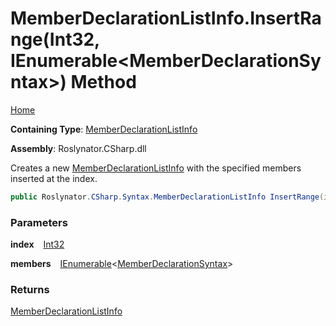 # MemberDeclarationListInfo\.InsertRange\(Int32, IEnumerable\<MemberDeclarationSyntax\>\) Method

[Home](../../../../../README.md)

**Containing Type**: [MemberDeclarationListInfo](../README.md)

**Assembly**: Roslynator\.CSharp\.dll

  
Creates a new [MemberDeclarationListInfo](../README.md) with the specified members inserted at the index\.

```csharp
public Roslynator.CSharp.Syntax.MemberDeclarationListInfo InsertRange(int index, System.Collections.Generic.IEnumerable<Microsoft.CodeAnalysis.CSharp.Syntax.MemberDeclarationSyntax> members)
```

### Parameters

**index** &ensp; [Int32](https://docs.microsoft.com/en-us/dotnet/api/system.int32)

**members** &ensp; [IEnumerable](https://docs.microsoft.com/en-us/dotnet/api/system.collections.generic.ienumerable-1)\<[MemberDeclarationSyntax](https://docs.microsoft.com/en-us/dotnet/api/microsoft.codeanalysis.csharp.syntax.memberdeclarationsyntax)\>

### Returns

[MemberDeclarationListInfo](../README.md)

